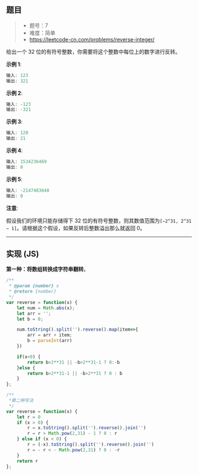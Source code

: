 ## 题目

> - 题号：7
> - 难度：简单
> - https://leetcode-cn.com/problems/reverse-integer/


给出一个 32 位的有符号整数，你需要将这个整数中每位上的数字进行反转。

<b>示例 1</b>:
```c
输入: 123
输出: 321
```

<b>示例 2</b>:
```c
输入: -123
输出: -321
```

<b>示例 3</b>:
```c
输入: 120
输出: 21
```
<b>示例 4</b>:
```c
输入: 1534236469
输出: 0
```
<b>示例 5</b>:
```c
输入: -2147483648
输出: 0
```

<b>注意</b>:

假设我们的环境只能存储得下 32 位的有符号整数，则其数值范围为`[−2^31, 2^31 − 1]`。请根据这个假设，如果反转后整数溢出那么就返回 0。

---
## 实现 (JS)

<b>第一种：将数组转换成字符串翻转</b>。

```javascript
/**
 * @param {number} x
 * @return {number}
 */
var reverse = function(x) {
    let num = Math.abs(x);
    let arr = '';
    let b = 0;

    num.toString().split('').reverse().map(item=>{
        arr = arr + item;
        b = parseInt(arr)
    })

    if(x<0) {
        return b>2**31 || -b>2**31-1 ? 0:-b
    }else {
        return b>2**31-1 || -b>2**31 ? 0 : b
    }
};
```

```javascript
/**
 *第二种写法
 */
var reverse = function(x) {
    let r = 0
    if (x > 0) {
        r = x.toString().split('').reverse().join('')
        r = r > Math.pow(2,31) - 1 ? 0 : r
    } else if (x < 0) {
        r = (-x).toString().split('').reverse().join('')
        r = - r < - Math.pow(2,31) ? 0 : -r
    }
    return r
};
```

